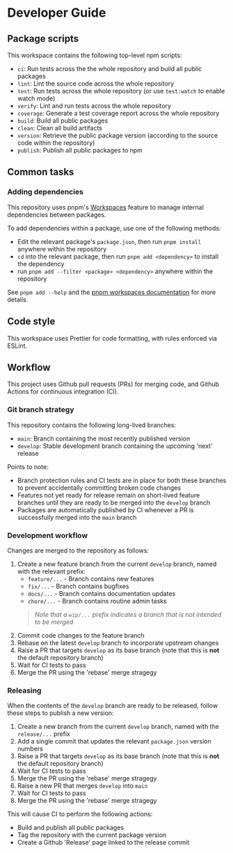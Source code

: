 # Developer Guide

## Package scripts

This workspace contains the following top-level npm scripts:

- `ci`: Run tests across the the whole repository and build all public packages
- `lint`: Lint the source code across the whole repository
- `test`: Run tests across the whole repository (or use `test:watch` to enable watch mode)
- `verify`: Lint and run tests across the whole repository
- `coverage`: Generate a test coverage report across the whole repository
- `build`: Build all public packages
- `clean`: Clean all build artifacts
- `version`: Retrieve the public package version (according to the source code within the repository)
- `publish`: Publish all public packages to npm

## Common tasks

### Adding dependencies

This repository uses pnpm's [Workspaces](https://pnpm.io/workspace) feature to manage internal dependencies between packages.

To add dependencies within a package, use one of the following methods:

- Edit the relevant package's `package.json`, then run `pnpm install` anywhere within the repository
- `cd` into the relevant package, then run `pnpm add <dependency>` to install the dependency
- run `pnpm add --filter <package> <dependency>`  anywhere within the repository

See `pnpm add --help` and the [pnpm workspaces documentation](https://pnpm.io/workspace) for more details.

## Code style

This workspace uses Prettier for code formatting, with rules enforced via ESLint.

## Workflow

This project uses Github pull requests (PRs) for merging code, and Github Actions for continuous integration (CI).

### Git branch strategy

This repository contains the following long-lived branches:

- `main`: Branch containing the most recently published version
- `develop`: Stable development branch containing the upcoming 'next' release

Points to note:

- Branch protection rules and CI tests are in place for both these branches to prevent accidentally committing broken code changes
- Features not yet ready for release remain on short-lived feature branches until they are ready to be merged into the `develop` branch
- Packages are automatically published by CI whenever a PR is successfully merged into the `main` branch

### Development workflow

Changes are merged to the repository as follows:

1. Create a new feature branch from the current `develop` branch, named with the relevant prefix:
    - `feature/...` - Branch contains new features
    - `fix/...` - Branch contains bugfixes
    - `docs/...` - Branch contains documentation updates
    - `chore/...` - Branch contains routine admin tasks
    > _Note that a `wip/...` prefix indicates a branch that is not intended to be merged_
2. Commit code changes to the feature branch
3. Rebase on the latest `develop` branch to incorporate upstream changes
4. Raise a PR that targets `develop` as its base branch (note that this is **not** the default repository branch)
5. Wait for CI tests to pass
6. Merge the PR using the 'rebase' merge stragegy

### Releasing

When the contents of the `develop` branch are ready to be released, follow these steps to publish a new version:

1. Create a new branch from the current `develop` branch, named with the `release/...` prefix
2. Add a single commit that updates the relevant `package.json` version numbers
3. Raise a PR that targets `develop` as its base branch (note that this is **not** the default repository branch)
4. Wait for CI tests to pass
5. Merge the PR using the 'rebase' merge stragegy
6. Raise a new PR that merges `develop` into `main`
2. Wait for CI tests to pass
3. Merge the PR using the 'rebase' merge stragegy

This will cause CI to perform the following actions:

- Build and publish all public packages
- Tag the repository with the current package version
- Create a Github 'Release' page linked to the release commit
